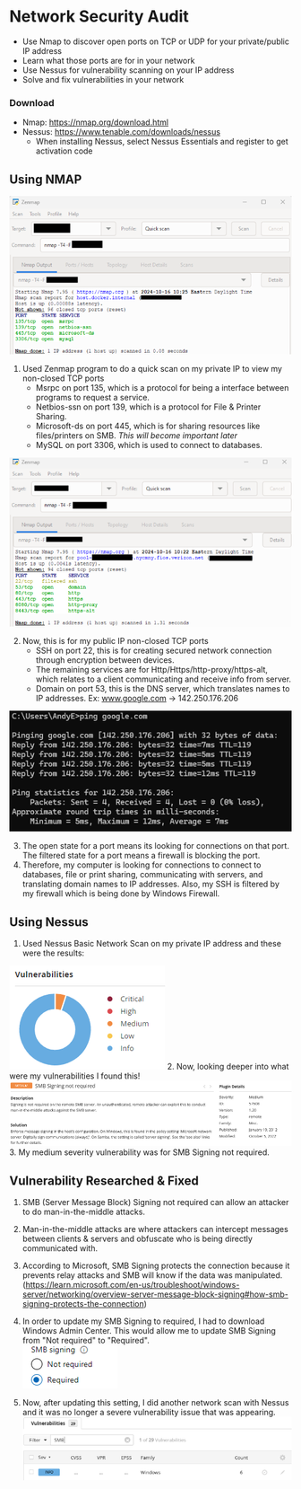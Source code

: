 # Network Security Audit
- Use Nmap to discover open ports on TCP or UDP for your private/public IP address
- Learn what those ports are for in your network
- Use Nessus for vulnerability scanning on your IP address
- Solve and fix vulnerabilities in your network

### Download
- Nmap: https://nmap.org/download.html
- Nessus: https://www.tenable.com/downloads/nessus
  - When installing Nessus, select Nessus Essentials and register to get activation code

## Using NMAP
<img src="images/01-NMAP_on_privateIPv4.png" height='auto' width='auto'/>

1. Used Zenmap program to do a quick scan on my private IP to view my non-closed TCP ports
   - Msrpc on port 135, which is a protocol for being a interface between programs to request a service.
   - Netbios-ssn on port 139, which is a protocol for File & Printer Sharing.
   - Microsoft-ds on port 445, which is for sharing resources like files/printers on SMB. *This will become important later*
   - MySQL on port 3306, which is used to connect to databases.<br>


     
<img src="images/01-NMAP_on_publicIPv4.png" height='auto' width='auto'/>

2. Now, this is for my public IP non-closed TCP ports
   - SSH on port 22, this is for creating secured network connection through encryption between devices.
   - The remaining services are for Http/Https/http-proxy/https-alt, which relates to a client communicating and receive info from server.
   - Domain on port 53, this is the DNS server, which translates names to IP addresses. Ex: www.google.com -> 142.250.176.206<br>

<img src="images/ping.png" height='auto' width='auto'/>


3. The open state for a port means its looking for connections on that port. The filtered state for a port means a firewall is blocking the port.
4. Therefore, my computer is looking for connections to connect to databases, file or print sharing, communicating with servers, and translating domain names to IP addresses. Also, my SSH is filtered by my firewall which is being done by Windows Firewall.


## Using Nessus
1. Used Nessus Basic Network Scan on my private IP address and these were the results:<br>
<img src="images/02-Nessus_vulnerabilites_privateIPv4.png" height='auto' width='auto'/>
2. Now, looking deeper into what were my vulnerabilities I found this!<br>
<img src="images/03-SMB_vulnerability_found.png" height='auto' width='auto'/>
3. My medium severity vulnerability was for SMB Signing not required.

## Vulnerability Researched & Fixed
  
1. SMB (Server Message Block) Signing not required can allow an attacker to do man-in-the-middle attacks.
2. Man-in-the-middle attacks are where attackers can intercept messages between clients & servers and obfuscate who is being directly communicated with.
3. According to Microsoft, SMB Signing protects the connection because it prevents relay attacks and SMB will know if the data was manipulated.
(https://learn.microsoft.com/en-us/troubleshoot/windows-server/networking/overview-server-message-block-signing#how-smb-signing-protects-the-connection)

4. In order to update my SMB Signing to required, I had to download Windows Admin Center. This would allow me to update SMB Signing from "Not required" to "Required".<br>
   <img src="images/04-SMB_updated.png" height='auto' width='auto'/>
5. Now, after updating this setting, I did another network scan with Nessus and it was no longer a severe vulnerability issue that was appearing.<br>
   <img src="images/05-SMB_vulnerability_fixed_in_scanner.png" height='auto' width='auto'/>

